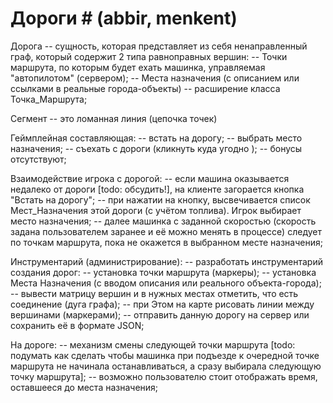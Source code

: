 
# Дороги # (abbir, menkent)

Дорога -- сущность, которая представляет из себя ненаправленный граф, который содержит 2 типа равноправных вершин: 
	-- Точки маршрута, по которым будет ехать машинка, управляемая "автопилотом" (сервером);
	-- Места назначения (с описанием или ссылками в реальные города-объекты) -- расширение класса Точка_Маршрута;

Сегмент -- это ломанная линия (цепочка точек) 

Геймплейная составляющая: 
	-- встать на дорогу;
	-- выбрать место назначения;
	-- съехать с дороги (кликнуть куда угодно );
	-- бонусы отсутствуют;

Взаимодействие игрока с дорогой:
	-- если машина оказывается недалеко от дороги [todo: обсудить!], на клиенте загорается кнопка "Встать на дорогу";
	-- при нажатии на кнопку, высвечивается список Мест_Назначения этой дороги (с учётом топлива). Игрок выбирает место назначения;
	-- далее машинка с заданной скоростью (скорость задана пользователем заранее и её можно менять в процессе) следует по точкам маршрута, пока не окажется в выбранном месте назначения;

Инструментарий (администрирование): 
	-- разработать инструментарий создания дорог: 
		-- установка точки маршрута (маркеры);
		-- установка Места Назначения (с вводом описания или реального объекта-города);			
		-- вывести матрицу вершин и в нужных местах отметить, что есть соединение (дуга графа);
		-- при Этом на карте рисовать линии между вершинами (маркерами);
		-- отправить данную дорогу на сервер или сохранить её в формате JSON;
		
На дороге: 
	-- механизм смены следующей точки маршрута [todo: подумать как сделать чтобы машинка при подъезде к очередной точке маршрута не начинала останавливаться, а сразу выбирала следующую точку маршрута];
	-- возможно пользователю стоит отображать время, оставшееся до места назначения;